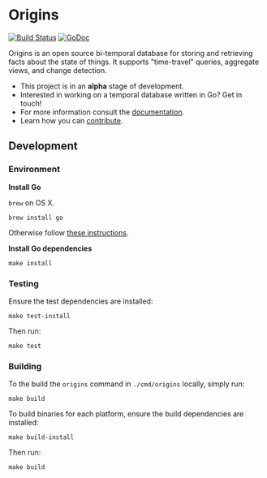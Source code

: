 # Origins

[![Build Status](https://travis-ci.org/chop-dbhi/origins.svg?branch=master)](https://travis-ci.org/chop-dbhi/origins) [![GoDoc](https://godoc.org/github.com/chop-dbhi/origins?status.svg)](https://godoc.org/github.com/chop-dbhi/origins)

Origins is an open source bi-temporal database for storing and retrieving facts about the state of things. It supports "time-travel" queries, aggregate views, and change detection.

- This project is in an **alpha** stage of development.
- Interested in working on a temporal database written in Go? Get in touch!
- For more information consult the [documentation](https://origins.readme.io/docs).
- Learn how you can [contribute](https://origins.readme.io/v0.9/docs/contributing).

## Development

### Environment

**Install Go**

`brew` on OS X.

```
brew install go
```

Otherwise follow [these instructions](http://golang.org/doc/install).

**Install Go dependencies**

```
make install
```
### Testing

Ensure the test dependencies are installed:

```
make test-install
```

Then run:

```
make test
```

### Building

To the build the `origins` command in `./cmd/origins` locally, simply run:

```
make build
```

To build binaries for each platform, ensure the build dependencies are installed:

```
make build-install
```

Then run:

```
make build
```
